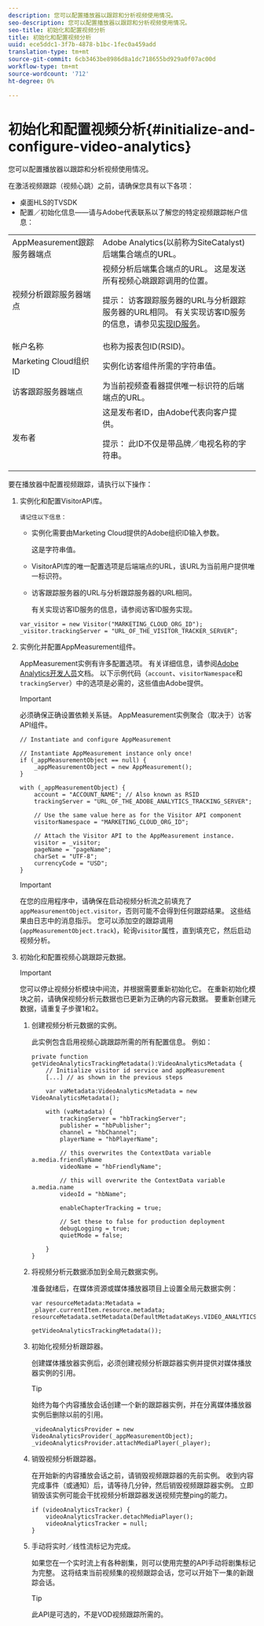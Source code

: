```yaml
---
description: 您可以配置播放器以跟踪和分析视频使用情况。
seo-description: 您可以配置播放器以跟踪和分析视频使用情况。
seo-title: 初始化和配置视频分析
title: 初始化和配置视频分析
uuid: ece5ddc1-3f7b-4878-b1bc-1fec0a459add
translation-type: tm+mt
source-git-commit: 6cb3463be8986d8a1dc718655bd929a0f07ac00d
workflow-type: tm+mt
source-wordcount: '712'
ht-degree: 0%

---
```



# 初始化和配置视频分析{#initialize-and-configure-video-analytics}

您可以配置播放器以跟踪和分析视频使用情况。

在激活视频跟踪（视频心跳）之前，请确保您具有以下各项：

* 桌面HLS的TVSDK
* 配置／初始化信息——请与Adobe代表联系以了解您的特定视频跟踪帐户信息：

<table id="table_3565328ABBEE4605A92EAE1ADE5D6F84"> 
 <tbody> 
  <tr> 
   <td colname="col1"> AppMeasurement跟踪服务器端点 </td> 
   <td colname="col2"> Adobe Analytics(以前称为SiteCatalyst)后端集合端点的URL。 </td> 
  </tr> 
  <tr> 
   <td colname="col1"> 视频分析跟踪服务器端点 </td> 
   <td colname="col2"> 视频分析后端集合端点的URL。 这是发送所有视频心跳跟踪调用的位置。 <p>提示： 访客跟踪服务器的URL与分析跟踪服务器的URL相同。 有关实现访客ID服务的信息，请参见<a href="https://marketing.adobe.com/resources/help/en_US/mcvid/mcvid-setup-target.html" format="html" scope="external">实现ID服务</a>。 </p> </td> 
  </tr> 
  <tr> 
   <td colname="col1"> 帐户名称 </td> 
   <td colname="col2"> 也称为报表包ID(RSID)。 </td> 
  </tr> 
  <tr> 
   <td colname="col1"> Marketing Cloud组织ID </td> 
   <td colname="col2"> 实例化访客组件所需的字符串值。 </td> 
  </tr> 
  <tr> 
   <td colname="col1"> 访客跟踪服务器端点 </td> 
   <td colname="col2"> 为当前视频查看器提供唯一标识符的后端端点的URL。 </td> 
  </tr> 
  <tr> 
   <td colname="col1"> 发布者 </td> 
   <td colname="col2"> 这是发布者ID，由Adobe代表向客户提供。 <p>提示： 此ID不仅是带品牌／电视名称的字符串。 </p> </td> 
  </tr> 
 </tbody> 
</table>

要在播放器中配置视频跟踪，请执行以下操作：

1. 实例化和配置VisitorAPI库。

       请记住以下信息：
   
   * 实例化需要由Marketing Cloud提供的Adobe组织ID输入参数。

      这是字符串值。
   * VisitorAPI库的唯一配置选项是后端端点的URL，该URL为当前用户提供唯一标识符。
   * 访客跟踪服务器的URL与分析跟踪服务器的URL相同。

      有关实现访客ID服务的信息，请参阅访客ID服务实现。

   ```
   var_visitor = new Visitor("MARKETING_CLOUD_ORG_ID"); 
   _visitor.trackingServer = "URL_OF_THE_VISITOR_TRACKER_SERVER”; 
   ```

1. 实例化并配置AppMeasurement组件。

   AppMeasurement实例有许多配置选项。 有关详细信息，请参阅[Adobe Analytics开发人员](https://microsite.omniture.com/t2/help/en_US/reference/#Developer)文档。 以下示例代码（`account`、`visitorNamespace`和`trackingServer`）中的选项是必需的，这些值由Adobe提供。

   >[!IMPORTANT]
   >
   >必须确保正确设置依赖关系链。 AppMeasurement实例聚合（取决于）访客API组件。

   ```
   // Instantiate and configure AppMeasurement 
   
   // Instantiate AppMeasurement instance only once! 
   if (_appMeasurementObject == null) {  
       _appMeasurementObject = new AppMeasurement(); 
   } 
   
   with (_appMeasurementObject) { 
       account = "ACCOUNT_NAME"; // Also known as RSID 
       trackingServer = "URL_OF_THE_ADOBE_ANALYTICS_TRACKING_SERVER"; 
   
       // Use the same value here as for the Visitor API component 
       visitorNamespace = "MARKETING_CLOUD_ORG_ID"; 
   
       // Attach the Visitor API to the AppMeasurement instance. 
       visitor = _visitor;  
       pageName = "pageName"; 
       charSet = "UTF-8"; 
       currencyCode = "USD"; 
   } 
   ```

   >[!IMPORTANT]
   >
   >在您的应用程序中，请确保在启动视频分析流之前填充了`appMeasurementObject.visitor`，否则可能不会得到任何跟踪结果。 这些结果由日志中的消息指示。 您可以添加空的跟踪调用(`appMeasurementObject.track`)，轮询`visitor`属性，直到填充它，然后启动视频分析。

1. 初始化和配置视频心跳跟踪元数据。

   >[!IMPORTANT]
   >
   >您可以停止视频分析模块中间流，并根据需要重新初始化它。 在重新初始化模块之前，请确保视频分析元数据也已更新为正确的内容元数据。 要重新创建元数据，请重复子步骤1和2。

   1. 创建视频分析元数据的实例。

      此实例包含启用视频心跳跟踪所需的所有配置信息。 例如：

      ```
      private function getVideoAnalyticsTrackingMetadata():VideoAnalyticsMetadata {     
          // Initialize visitor id service and appMeasurement      
          [...] // as shown in the previous steps     
      
          var vaMetadata:VideoAnalyticsMetadata = new VideoAnalyticsMetadata(); 
      
          with (vaMetadata) { 
              trackingServer = "hbTrackingServer"; 
              publisher = "hbPublisher"; 
              channel = "hbChannel";  
              playerName = "hbPlayerName"; 
      
              // this overwrites the ContextData variable a.media.friendlyName 
              videoName = "hbFriendlyName";  
      
              // this will overwrite the ContextData variable a.media.name 
              videoId = "hbName"; 
      
              enableChapterTracking = true; 
      
              // Set these to false for production deployment 
              debugLogging = true;  
              quietMode = false; 
      
          } 
      } 
      ```

   1. 将视频分析元数据添加到全局元数据实例。

      准备就绪后，在媒体资源或媒体播放器项目上设置全局元数据实例：

      ```
      var resourceMetadata:Metadata = _player.currentItem.resource.metadata; 
      resourceMetadata.setMetadata(DefaultMetadataKeys.VIDEO_ANALYTICS_METADATA_KEY,  
                                   getVideoAnalyticsTrackingMetadata());
      ```

   1. 初始化视频分析跟踪器。

      创建媒体播放器实例后，必须创建视频分析跟踪器实例并提供对媒体播放器实例的引用。

      >[!TIP]
      >
      >始终为每个内容播放会话创建一个新的跟踪器实例，并在分离媒体播放器实例后删除以前的引用。

      ```
      _videoAnalyticsProvider = new VideoAnalyticsProvider(_appMeasurementObject); 
      _videoAnalyticsProvider.attachMediaPlayer(_player);
      ```

   1. 销毁视频分析跟踪器。

      在开始新的内容播放会话之前，请销毁视频跟踪器的先前实例。 收到内容完成事件（或通知）后，请等待几分钟，然后销毁视频跟踪器实例。 立即销毁该实例可能会干扰视频分析跟踪器发送视频完整ping的能力。

      ```
      if (videoAnalyticsTracker) { 
          videoAnalyticsTracker.detachMediaPlayer(); 
          videoAnalyticsTracker = null; 
      }
      ```

   1. 手动将实时／线性流标记为完成。

      如果您在一个实时流上有各种剧集，则可以使用完整的API手动将剧集标记为完整。 这将结束当前视频集的视频跟踪会话，您可以开始下一集的新跟踪会话。

      >[!TIP]
      >
      >此API是可选的，不是VOD视频跟踪所需的。

